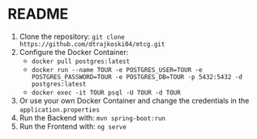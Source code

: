 # README

1. Clone the repository:
   `git clone https://github.com/dtrajkoski04/mtcg.git`
2. Configure the Docker Container:
   - `docker pull postgres:latest`
   - `docker run --name TOUR -e POSTGRES_USER=TOUR -e POSTGRES_PASSWORD=TOUR -e POSTGRES_DB=TOUR -p 5432:5432 -d postgres:latest`
   - `docker exec -it TOUR psql -U TOUR -d TOUR`
4. Or use your own Docker Container and change the credentials in the `application.properties`
5. Run the Backend with: `mvn spring-boot:run`
6. Run the Frontend with: `ng serve`